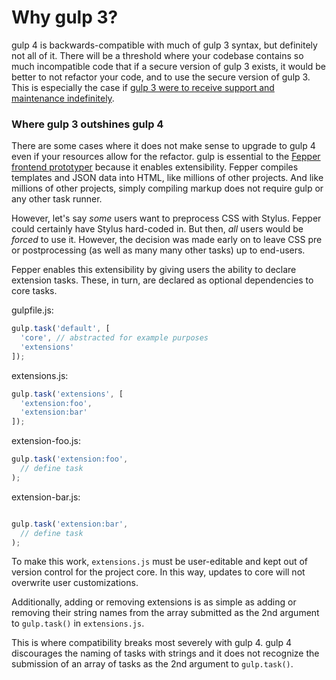 # Why gulp 3?

gulp 4 is backwards-compatible with much of gulp 3 syntax, but definitely not 
all of it. There will be a threshold where your codebase contains so much 
incompatible code that if a secure version of gulp 3 exists, it would be better 
to not refactor your code, and to use the secure version of gulp 3. This is 
especially the case if 
[gulp 3 were to receive support and maintenance indefinitely](https://github.com/electric-eloquence/gulp#readme).

### Where gulp 3 outshines gulp 4

There are some cases where it does not make sense to upgrade to gulp 4 even if 
your resources allow for the refactor. gulp is essential to the 
[Fepper frontend prototyper](http://fepper.io) because it enables extensibility. 
Fepper compiles templates and JSON data into HTML, like millions of other 
projects. And like millions of other projects, simply compiling markup does not 
require gulp or any other task runner.

However, let's say _some_ users want to preprocess CSS with Stylus. Fepper could 
certainly have Stylus hard-coded in. But then, _all_ users would be _forced_ to 
use it. However, the decision was made early on to leave CSS pre or 
postprocessing (as well as many many other tasks) up to end-users.

Fepper enables this extensibility by giving users the ability to declare 
extension tasks. These, in turn, are declared as optional dependencies to 
core tasks.

gulpfile.js:

```javascript
gulp.task('default', [
  'core', // abstracted for example purposes
  'extensions'
]);
```

extensions.js:

```javascript
gulp.task('extensions', [
  'extension:foo',
  'extension:bar'
]);
```

extension-foo.js:

```javascript
gulp.task('extension:foo',
  // define task
);
```

extension-bar.js:

```javascript

gulp.task('extension:bar',
  // define task
);
```

To make this work, `extensions.js` must be user-editable and kept out of version 
control for the project core. In this way, updates to core will not overwrite 
user customizations.

Additionally, adding or removing extensions is as simple as adding or removing 
their string names from the array submitted as the 2nd argument to `gulp.task()` 
in `extensions.js`.

This is where compatibility breaks most severely with gulp 4. gulp 4 discourages 
the naming of tasks with strings and it does not recognize the submission of an 
array of tasks as the 2nd argument to `gulp.task()`.
